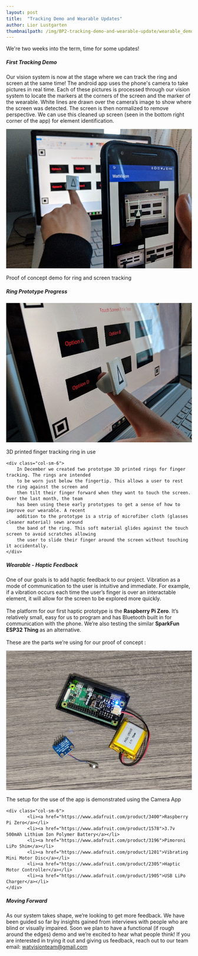 ```yaml
---
layout: post
title:  "Tracking Demo and Wearable Updates"
author: Lior Lustgarten
thumbnailpath: /img/BP2-tracking-demo-and-wearable-update/wearable_demo_1.jpg
---
```


We're two weeks into the term, time for some updates!

##### First Tracking Demo

Our vision system is now at the stage where we can track the ring and screen at the same time!
 The android app uses the phone's camera to take pictures in real time. Each of these pictures
 is processed through our vision system to locate the markers at the corners of the screen and
 the marker of the wearable. White lines are drawn over the camera’s image to show where the 
 screen was detected. The screen is then normalized to remove perspective. We can use this cleaned
 up screen (seen in the bottom right corner of the app) for element identification.

<img src="/img/BP2-tracking-demo-and-wearable-update/wearable_demo_1.jpg" alt="User holding 
their phone in their right hand and using the Watvision wearable in their left hand to explore
 the screen" class="img-responsive" />
<p>Proof of concept demo for ring and screen tracking</p>

##### Ring Prototype Progress


<div class="row">
    <div class="col-sm-6">
        <img src="/img/BP2-tracking-demo-and-wearable-update/wearable_demo_2.jpg" alt="Closeup of the prototype ring showing where it sits on the finger" class="img-responsive" />
        <p>3D printed finger tracking ring in use</p>
    </div>

    <div class="col-sm-6">
        In December we created two prototype 3D printed rings for finger tracking. The rings are intended
        to be worn just below the fingertip. This allows a user to rest the ring against the screen and 
        then tilt their finger forward when they want to touch the screen. Over the last month, the team 
        has been using these early prototypes to get a sense of how to improve our wearable. A recent 
        addition to the prototype is a strip of microfiber cloth (glasses cleaner material) sewn around 
        the band of the ring. This soft material glides against the touch screen to avoid scratches allowing 
        the user to slide their finger around the screen without touching it accidentally.
    </div>
</div>


##### Wearable - Haptic Feedback

One of our goals is to add haptic feedback to our project. Vibration as a mode of communication 
to the user is intuitive and immediate. For example, if a vibration occurs each time the user’s 
finger is over an interactable element, it will allow for the screen to be explored more quickly.
<br/>
<br/>
The platform for our first haptic prototype is the <strong> Raspberry Pi Zero</strong>. It’s 
relatively small, easy for us to program and has Bluetooth built in for communication with the 
phone. We’re also testing the similar <strong>SparkFun ESP32 Thing </strong> as an alternative.
<br/>
<br/>
These are the parts we’re using for our proof of concept : 

<div class="row">
    <div class="col-sm-6">
        <img src="/img/BP2-tracking-demo-and-wearable-update/raspberry_pi_zero_battery_haptic_motor.jpg" alt="Raspberry Pi zero powered by small lipo and vibration motor with haptic driver." class="img-responsive" />
        <p>The setup for the use of the app is demonstrated using the Camera App</p>
    </div>

    <div class="col-sm-6">
            <li><a href="https://www.adafruit.com/product/3400">Raspberry Pi Zero</a></li>
            <li><a href="https://www.adafruit.com/product/1578">3.7v 500mAh Lithium Ion Polymer Battery</a></li>
            <li><a href="https://www.adafruit.com/product/3196">Pimoroni LiPo Shim</a></li>
            <li><a href="https://www.adafruit.com/product/1201">Vibrating Mini Motor Disc</a></li>
            <li><a href="https://www.adafruit.com/product/2305">Haptic Motor Controller</a></li>
            <li><a href="https://www.adafruit.com/product/1905">USB LiPo Charger</a></li>
    </div>
</div>

##### Moving Forward
As our system takes shape, we’re looking to get more feedback. We have been guided so far by insights
 gained from interviews with people who are blind or visually impaired. Soon we plan to have a functional
 (if rough around the edges) demo and we’re excited to hear what people think! If you are interested in
 trying it out and giving us feedback, reach out to our team email: <a href="mailto:watvisionteam@gmail.com">watvisionteam@gmail.com</a>